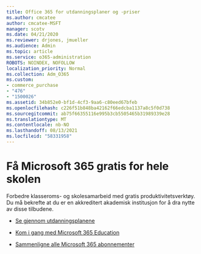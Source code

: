 ```yaml
---
title: Office 365 for utdanningsplaner og -priser
ms.author: cmcatee
author: cmcatee-MSFT
manager: scotv
ms.date: 04/21/2020
ms.reviewer: drjones, jmueller
ms.audience: Admin
ms.topic: article
ms.service: o365-administration
ROBOTS: NOINDEX, NOFOLLOW
localization_priority: Normal
ms.collection: Adm_O365
ms.custom:
- commerce_purchase
- "476"
- "1500026"
ms.assetid: 34b852e0-bf1d-4cf3-9aa6-c80eed67bfeb
ms.openlocfilehash: c226f51b848ba42162f66edcba1137a8c5f0d738
ms.sourcegitcommit: ab75f66355116e995b3cb5505465b31989339e28
ms.translationtype: MT
ms.contentlocale: nb-NO
ms.lasthandoff: 08/13/2021
ms.locfileid: "58331958"
---
```

# <a name="get-microsoft-365-free-for-your-entire-school"></a>Få Microsoft 365 gratis for hele skolen

Forbedre klasseroms- og skolesamarbeid med gratis produktivitetsverktøy. Du må bekrefte at du er en akkreditert akademisk institusjon for å dra nytte av disse tilbudene.
  
- [Se gjennom utdanningsplanene](https://products.office.com/academic/compare-office-365-education-plans)

- [Kom i gang med Microsoft 365 Education](https://support.office.com/article/get-started-with-office-365-education-ab02abe5-a1ee-458c-b749-5b44416ccf14?wt.mc_id=o365_portal_mmaven&ui=en-US&rs=en-US&ad=US)

- [Sammenligne alle Microsoft 365 abonnementer](https://products.office.com/business/compare-more-office-365-for-business-plans)